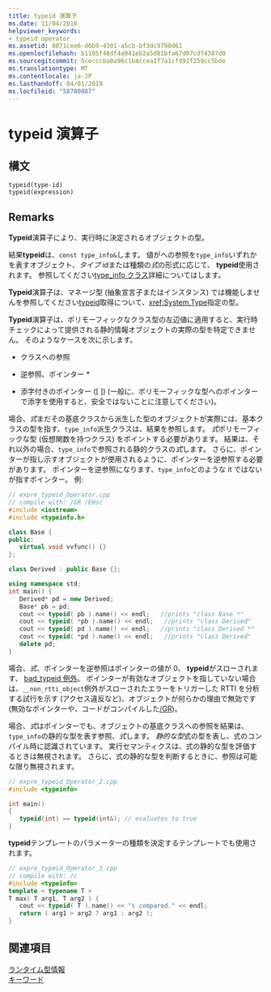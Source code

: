 ```yaml
---
title: typeid 演算子
ms.date: 11/04/2016
helpviewer_keywords:
- typeid operator
ms.assetid: 8871cee6-d6b9-4301-a5cb-bf3dc9798d61
ms.openlocfilehash: b1185f48df4a941eb2a5d81bfa67d07cdf4387d0
ms.sourcegitcommit: 5cecccba0a96c1b4ccea1f7a1cfd91f259cc5bde
ms.translationtype: MT
ms.contentlocale: ja-JP
ms.lasthandoff: 04/01/2019
ms.locfileid: "58780887"
---
```

# <a name="typeid-operator"></a>typeid 演算子

## <a name="syntax"></a>構文

```
typeid(type-id)
typeid(expression)
```

## <a name="remarks"></a>Remarks

**Typeid**演算子により、実行時に決定されるオブジェクトの型。

結果**typeid**は、`const type_info&`します。 値がへの参照を`type_info`いずれかを表すオブジェクト、*タイプ id*または種類の*式*の形式に応じて、 **typeid**使用されます。 参照してください[type_info クラス](../cpp/type-info-class.md)詳細についてはします。

**Typeid**演算子は、マネージ型 (抽象宣言子またはインスタンス) では機能しませんを参照してください[typeid](../extensions/typeid-cpp-component-extensions.md)取得について、<xref:System.Type>指定の型。

**Typeid**演算子は、ポリモーフィックなクラス型の左辺値に適用すると、実行時チェックによって提供される静的情報オブジェクトの実際の型を特定できません。 そのようなケースを次に示します。

- クラスへの参照

- 逆参照、ポインター \*

- 添字付きのポインター ([ ])  (一般に、ポリモーフィックな型へのポインターで添字を使用すると、安全ではないことに注意してください)。

場合、*式*まだその基底クラスから派生した型のオブジェクトが実際には、基本クラスの型を指す、`type_info`派生クラスは、結果を参照します。 *式*ポリモーフィックな型 (仮想関数を持つクラス) をポイントする必要があります。 結果は、それ以外の場合、`type_info`で参照される静的クラスの*式*します。 さらに、ポインターが指し示すオブジェクトが使用されるように、ポインターを逆参照する必要があります。 ポインターを逆参照になります、`type_info`どのような it ではないが指すポインター。 例:

```cpp
// expre_typeid_Operator.cpp
// compile with: /GR /EHsc
#include <iostream>
#include <typeinfo.h>

class Base {
public:
   virtual void vvfunc() {}
};

class Derived : public Base {};

using namespace std;
int main() {
   Derived* pd = new Derived;
   Base* pb = pd;
   cout << typeid( pb ).name() << endl;   //prints "class Base *"
   cout << typeid( *pb ).name() << endl;   //prints "class Derived"
   cout << typeid( pd ).name() << endl;   //prints "class Derived *"
   cout << typeid( *pd ).name() << endl;   //prints "class Derived"
   delete pd;
}
```

場合、*式*、ポインターを逆参照はポインターの値が 0、 **typeid**がスローされます、 [bad_typeid 例外](../cpp/bad-typeid-exception.md)。 ポインターが有効なオブジェクトを指していない場合は、`__non_rtti_object`例外がスローされたエラーをトリガーした RTTI を分析する試行を示す (アクセス違反など)、オブジェクトが何らかの理由で無効です (無効なポインターや、コードがコンパイルした[/GR](../build/reference/gr-enable-run-time-type-information.md))。

場合、*式*はポインターでも、オブジェクトの基底クラスへの参照を結果は、`type_info`の静的な型を表す参照、*式*します。 *静的な型*式の型を表し、式のコンパイル時に認識されています。 実行セマンティクスは、式の静的な型を評価するときは無視されます。 さらに、式の静的な型を判断するときに、参照は可能な限り無視されます。

```cpp
// expre_typeid_Operator_2.cpp
#include <typeinfo>

int main()
{
   typeid(int) == typeid(int&); // evaluates to true
}
```

**typeid**テンプレートのパラメーターの種類を決定するテンプレートでも使用されます。

```cpp
// expre_typeid_Operator_3.cpp
// compile with: /c
#include <typeinfo>
template < typename T >
T max( T arg1, T arg2 ) {
   cout << typeid( T ).name() << "s compared." << endl;
   return ( arg1 > arg2 ? arg1 : arg2 );
}
```

## <a name="see-also"></a>関連項目

[ランタイム型情報](../cpp/run-time-type-information.md)<br/>
[キーワード](../cpp/keywords-cpp.md)